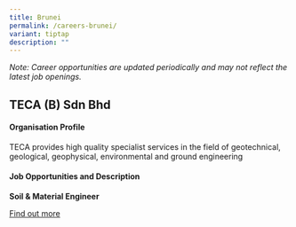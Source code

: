 ```yaml
---
title: Brunei
permalink: /careers-brunei/
variant: tiptap
description: ""
---
```

<p><em>Note: Career opportunities are updated periodically and may not reflect the latest job openings.</em></p><h2>TECA (B) Sdn Bhd</h2><h4>Organisation Profile</h4><p>TECA provides high quality specialist services in the field of geotechnical, geological, geophysical, environmental and ground engineering </p><h4>Job Opportunities and Description</h4><p><strong>Soil &amp; Material Engineer </strong></p><p><a href="https://www.tecaBrunei.com" rel="noopener noreferrer nofollow" target="_blank">Find out more</a></p><p></p>